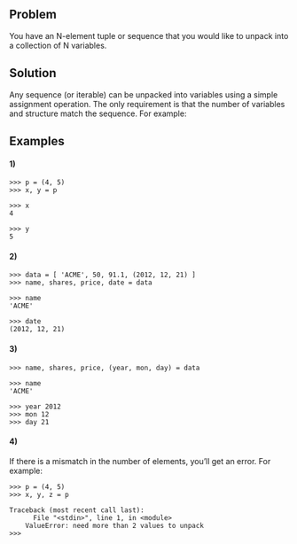 ## Problem
You have an N-element tuple or sequence that you would like to unpack into a collection of N variables.

## Solution
Any sequence (or iterable) can be unpacked into variables using a simple assignment operation. 
The only requirement is that the number of variables and structure match the sequence. For example:

## Examples

#### 1)
```
>>> p = (4, 5) 
>>> x, y = p 

>>> x
4

>>> y 
5
```
#### 2)
```
>>> data = [ 'ACME', 50, 91.1, (2012, 12, 21) ] 
>>> name, shares, price, date = data

>>> name
'ACME'

>>> date 
(2012, 12, 21)
```


#### 3)
```
>>> name, shares, price, (year, mon, day) = data 

>>> name
'ACME'

>>> year 2012
>>> mon 12
>>> day 21
```

#### 4)
If there is a mismatch in the number of elements, you’ll get an error. For example:
```
>>> p = (4, 5)
>>> x, y, z = p

Traceback (most recent call last):
      File "<stdin>", line 1, in <module>
    ValueError: need more than 2 values to unpack
>>>
```



